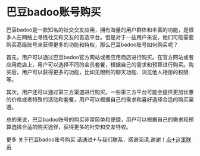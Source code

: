 # 巴豆badoo账号购买

巴豆badoo是一款知名的社交交友应用，拥有海量的用户群体和丰富的功能，是很多人在网络上寻找社交和交友的首选平台。但是对于一些用户来说，他们可能需要购买高级账号来获得更多的功能和特权，那么巴豆badoo账号如何购买呢？

首先，用户可以通过巴豆badoo官方网站或者应用商店进行购买。在官方网站或者应用商店上，用户可以选择不同的会员套餐，根据自己的需求和预算进行购买。购买后，用户可以获得更多的功能，比如无限制的聊天功能、浏览他人相册的权限等。

其次，用户还可以通过第三方渠道进行购买。一些第三方平台可能会提供更加优惠的价格或者特殊的活动和套餐，用户可以根据自己的需求和喜好选择合适的购买渠道。

总的来说，巴豆badoo账号的购买非常简单和便捷，用户可以根据自己的需求和预算选择合适的购买途径，获得更多的社交和交友特权。

更多 关于巴豆badoo账号购买 请通过✈与我们联系，感谢阅读,谢谢！[点✈这里联系](https://ww.k02.cc)